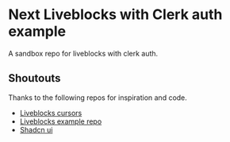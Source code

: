 # Next Liveblocks with Clerk auth example

A sandbox repo for liveblocks with clerk auth.

## Shoutouts

Thanks to the following repos for inspiration and code.

- [Liveblocks cursors](https://github.com/esau-morais/next-cursors)
- [Liveblocks example repo](https://github.com/liveblocks/liveblocks/tree/80951247167d11373428a321f39dc05ca99435b1/examples)
- [Shadcn ui](https://ui.shadcn.com/)
